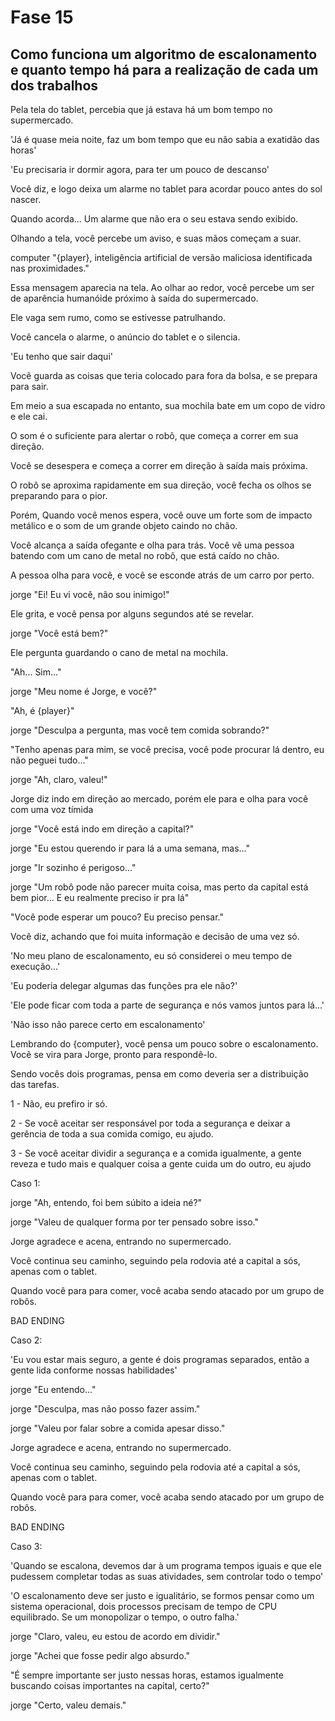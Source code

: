 # Fase 15

## Como funciona um algoritmo de escalonamento e quanto tempo há para a realização de cada um dos trabalhos

Pela tela do tablet, percebia que já estava há um bom tempo no supermercado.

'Já é quase meia noite, faz um bom tempo que eu não sabia a exatidão das horas'

'Eu precisaria ir dormir agora, para ter um pouco de descanso'

Você diz, e logo deixa um alarme no tablet para acordar pouco antes do sol nascer.

Quando acorda... Um alarme que não era o seu estava sendo exibido.

Olhando a tela, você percebe um aviso, e suas mãos começam a suar.

computer "{player}, inteligência artificial de versão maliciosa identificada nas proximidades."

Essa mensagem aparecia na tela. Ao olhar ao redor, você percebe um ser de aparência humanóide próximo à saída do supermercado.

Ele vaga sem rumo, como se estivesse patrulhando.

Você cancela o alarme, o anúncio do tablet e o silencia.

'Eu tenho que sair daqui'

Você guarda as coisas que teria colocado para fora da bolsa, e se prepara para sair.

Em meio a sua escapada no entanto, sua mochila bate em um copo de vidro e ele cai.

O som é o suficiente para alertar o robô, que começa a correr em sua direção.

Você se desespera e começa a correr em direção à saída mais próxima.

O robô se aproxima rapidamente em sua direção, você fecha os olhos se preparando para o pior.

Porém, Quando você menos espera, você ouve um forte som de impacto metálico e o som de um grande objeto caindo no chão.

Você alcança a saída ofegante e olha para trás. Você vê uma pessoa batendo com um cano de metal no robô, que está caído no chão.

A pessoa olha para você, e você se esconde atrás de um carro por perto.

jorge "Ei! Eu vi você, não sou inimigo!"

Ele grita, e você pensa por alguns segundos até se revelar.

jorge "Você está bem?"

Ele pergunta guardando o cano de metal na mochila.

"Ah... Sim..."

jorge "Meu nome é Jorge, e você?"

"Ah, é {player}"

jorge "Desculpa a pergunta, mas você tem comida sobrando?"

"Tenho apenas para mim, se você precisa, você pode procurar lá dentro, eu não peguei tudo..."

jorge "Ah, claro, valeu!"

Jorge diz indo em direção ao mercado, porém ele para e olha para você com uma voz tímida

jorge "Você está indo em direção a capital?"

jorge "Eu estou querendo ir para lá a uma semana, mas..."

jorge "Ir sozinho é perigoso..."

jorge "Um robô pode não parecer muita coisa, mas perto da capital está bem pior... E eu realmente preciso ir pra lá"

"Você pode esperar um pouco? Eu preciso pensar."

Você diz, achando que foi muita informação e decisão de uma vez só.

'No meu plano de escalonamento, eu só considerei o meu tempo de execução...'

'Eu poderia delegar algumas das funções pra ele não?'

'Ele pode ficar com toda a parte de segurança e nós vamos juntos para lá...'

'Não isso não parece certo em escalonamento'

Lembrando do {computer}, você pensa um pouco sobre o escalonamento. Você se vira para Jorge, pronto para respondê-lo.

Sendo vocês dois programas, pensa em como deveria ser a distribuição das tarefas.

1 - Não, eu prefiro ir só.

2 - Se você aceitar ser responsável por toda a segurança e deixar a gerência de toda a sua comida comigo, eu ajudo.

3 - Se você aceitar dividir a segurança e a comida igualmente, a gente reveza e tudo mais e qualquer coisa a gente cuida um do outro, eu ajudo

Caso 1:

jorge "Ah, entendo, foi bem súbito a ideia né?"

jorge "Valeu de qualquer forma por ter pensado sobre isso."

Jorge agradece e acena, entrando no supermercado.

Você continua seu caminho, seguindo pela rodovia até a capital a sós, apenas com o tablet.

Quando você para para comer, você acaba sendo atacado por um grupo de robôs.

BAD ENDING

Caso 2:

'Eu vou estar mais seguro, a gente é dois programas separados, então a gente lida conforme nossas habilidades'

jorge "Eu entendo..."

jorge "Desculpa, mas não posso fazer assim."

jorge "Valeu por falar sobre a comida apesar disso."

Jorge agradece e acena, entrando no supermercado.

Você continua seu caminho, seguindo pela rodovia até a capital a sós, apenas com o tablet.

Quando você para para comer, você acaba sendo atacado por um grupo de robôs.

BAD ENDING

Caso 3:

'Quando se escalona, devemos dar à um programa tempos iguais e que ele pudessem completar todas as suas atividades, sem controlar todo o tempo'

'O escalonamento deve ser justo e igualitário, se formos pensar como um sistema operacional, dois processos precisam de tempo de CPU equilibrado. Se um monopolizar o tempo, o outro falha.'

jorge "Claro, valeu, eu estou de acordo em dividir."

jorge "Achei que fosse pedir algo absurdo."

"É sempre importante ser justo nessas horas, estamos igualmente buscando coisas importantes na capital, certo?"

jorge "Certo, valeu demais."
